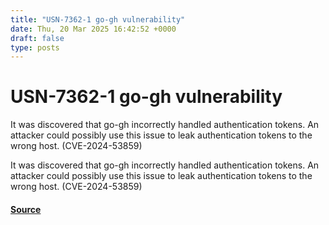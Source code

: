 ```yaml
---
title: "USN-7362-1 go-gh vulnerability"
date: Thu, 20 Mar 2025 16:42:52 +0000
draft: false
type: posts
---
```

# USN-7362-1 go-gh vulnerability





It was discovered that go-gh incorrectly handled authentication tokens. An attacker could possibly use this issue to leak authentication tokens to the wrong host. (CVE-2024-53859) 

It was discovered that go-gh incorrectly handled authentication tokens. An attacker could possibly use this issue to leak authentication tokens to the wrong host. (CVE-2024-53859)

#### [Source](https://ubuntu.com/security/notices/USN-7362-1)

